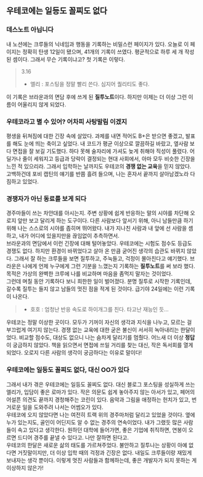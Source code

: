## 우테코에는 일등도 꼴찌도 없다

### 데스노트 아닙니다  
 내 노션에는 크루들의 닉네임과 행동을 기록하는 비밀스런 페이지가 있다. 오늘로 이 페이지는 정확히 탄생 12일이 됐으며, 41개의 기록이 쓰였다. 평균적으로 하루 세 개 작성된 셈이다. 그래서 무슨 기록이냐고? 첫 기록은 이렇다.    
 
> 3.16  
> - 엘리 : 포스팅을 정말 빨리 쓴다. 심지어 퀄리티도 좋다.   

이 기록은 브라운과의 면담 후에 쓰게 된 **질투노트**이다. 하지만 이제는 더 이상 그런 이름이 어울리지 않게 되었다.  

### 우테코라고 별 수 있어? 어차피 사탕발림 이겠지  
 평생을 뒤쳐짐에 대한 긴장 속에 살았다. 과제를 내면 적어도 B+은 받으면 좋겠고, 발표를 해도 눈에 띄는 축이고 싶었다. 내 코드가 평균 이상으로 깔끔하길 바랐고, 옆사람 보다 면접을 잘 보길 기도했다. 하다 못해 술자리에 가셔도 늦게 취해야 직성이 풀렸다. 어딜가나 줄이 세워지고 등급과 당락이 결정되는 현대 사회에서, 아마 모두 비슷한 긴장을 느낀 적 있으리라. 그래서 입학하는 날까지도 우테코의 **경쟁 없는 교육**을 믿지 않았다. 고백하건데 포비 캡틴의 얘기를 반쯤 흘려 들으며, 나는 혼자서 끝까지 살아남겠노라 다짐하고 있었다.   
   
### 경쟁자가 아닌 동료를 보게 되다 
 경주마들이 쓰는 차안대를 아시는지. 주변 상황에 쉽게 반응하는 말의 시야를 차단해 오로지 앞만 보고 달리게 하는 도구이다. 다른 사람보다 앞서기 위해, 아니 남들만큼 하기 위해 나는 스스로의 시야를 좁히며 뛰어왔다. 내가 지나친 사람과 내 앞에 선 사람을 셈하고, 내가 어디에 있을지만을 끊임없이 추측하면서.   
 브라운과의 면담에서 이런 긴장에 대해 털어놓았다. 우테코에는 시험도 점수도 등급도 경쟁도 없다. 하지만 환경이 바뀌었다고 살아 온 만큼 굳어진 생각의 습관도 바뀌지 않았다. 그래서 잘 하는 크루들을 보면 질투하고, 주눅들고, 걱정이 몰아친다고 얘기했다. 브라운은 나에게 언제 누구에게 그런 기분을 느꼈는지 기록하는 **질투노트**를 써 보라 했다. 목적은 가상의 완벽한 크루에 나를 비교하며 마음을 좀먹지 말자는 것이었다.  
 그런데 며칠 동안 기록하다 보니 희한한 일이 벌어졌다. 분명 질투로 시작한 기록인데, 갈수록 질투는 들지 않고 남들의 멋진 점을 적게 된 것이다. 급기야 24일에는 이런 기록이 나온다. 
 > - 호호 : 엄청난 반응 속도로 하이개그를 친다. 타고난 재능인 듯...   
 
 우테코는 정말 이상한 곳이다. 모두가 기꺼이 자신의 생각과 지식을 나누고, 모르는 걸 부끄럽게 여기지 않는다. 경쟁 없는 교육에 대한 굳은 불신이 서서히 녹아내리는 한달이었다. 비교할 점수도, 대상도 없으니 나는 숨차게 달리기를 멈췄다. 어느새 더 이상 **정답**이 궁금하지 않았다. 책을 읽으면서 면접에 쓰일 거리를 찾는 대신, 작은 독서회를 열게 되었다. 오로지 다른 사람의 생각이 궁금하다는 이유로 말이다!  

### 우테코에는 일등도 꼴찌도 없다, 대신 OO가 있다  
그래서 내가 겪은 우테코에는 일등도 꼴찌도 없다. 대신 블로그 포스팅을 성실하게 쓰는 엘리가, 입담이 좋은 로마가 있다. 작은 의문도 쉽게 놓아주지 않는 아서가 있고, 페어의 어설픈 의견도 끝까지 경청해주는 코린이 있다. 음악과 그림을 애정하는 헌치가 있고, 번거로운 일을 도와주려 나서는 어썸오가 있다.   
 우테코에 오지 않았다면 나는 여전히 트랙 위의 경주마처럼 달리고 있었을 것이다. 옆에 누가 있는지도, 골인이 어딘지도 알 수 없는 경주의 연속이었다. 내가 그랬듯 많은 사람들이 속고 있다고 생각한다. 원하던 대학에 들어가면, 좋은 기업에 취직하면, 연봉이 오르면 드디어 경주를 끝낼 수 있다고. 나만 잘하면 된다고.    
 우테코의 한달은 새로운 삶의 태도를 가르쳐주었다. 불안하고 질투나는 상황이 아예 없다면 거짓말이지만, 더 이상 입학 때의 걱정과 긴장은 없다. 내일도 크루들이랑 재밌게 보내자는 생각 뿐이다. 이렇게 멋진 사람들과 함께하는데, 좋은 개발자가 되지 못하는 게 이상하지 않은가!  
 
 
